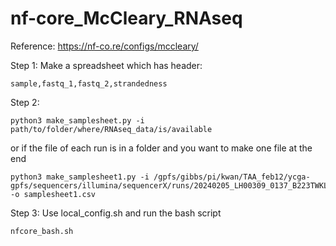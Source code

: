 # nf-core_McCleary_RNAseq

Reference: https://nf-co.re/configs/mccleary/

Step 1: 
Make a spreadsheet which has header:
```
sample,fastq_1,fastq_2,strandedness
```

Step 2: 
```
python3 make_samplesheet.py -i path/to/folder/where/RNAseq_data/is/available
```

or if the file of each run is in a folder and you want to make one file at the end
```
python3 make_samplesheet1.py -i /gpfs/gibbs/pi/kwan/TAA_feb12/ycga-gpfs/sequencers/illumina/sequencerX/runs/20240205_LH00309_0137_B223TWKLT4/Data/Intensities/BaseCalls/Unaligned/Project_Maz9/Sample_* -o samplesheet1.csv
```

Step 3:
Use local_config.sh
and run the bash script
```
nfcore_bash.sh
```
